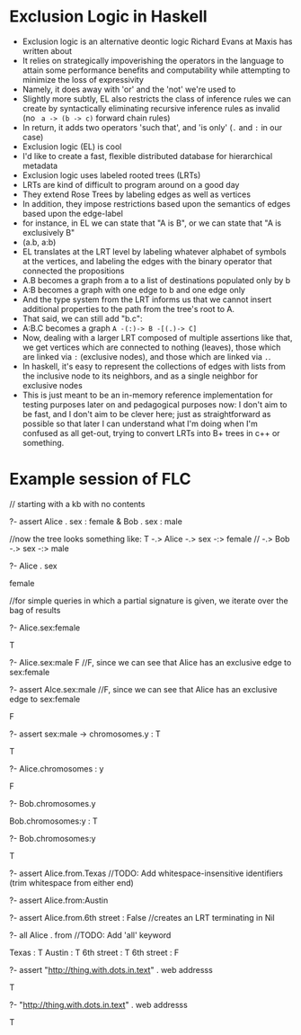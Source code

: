 Exclusion Logic in Haskell
==========================

- Exclusion logic is an alternative deontic logic Richard Evans at Maxis has written about
- It relies on strategically impoverishing the operators in the language to attain some performance benefits and computability while attempting to minimize the loss of expressivity
- Namely, it does away with 'or' and the 'not' we're used to
- Slightly more subtly, EL also restricts the class of inference rules we can create by syntactically eliminating recursive inference rules as invalid (no ` a -> (b -> c)` forward chain rules)
- In return, it adds two operators 'such that', and 'is only' (`.` and `:` in our case)
- Exclusion logic (EL) is cool
- I'd like to create a fast, flexible distributed database for hierarchical metadata
- Exclusion logic uses labeled rooted trees (LRTs)
- LRTs are kind of difficult to program around on a good day
- They extend Rose Trees by labeling edges as well as vertices
- In addition, they impose restrictions based upon the semantics of edges based upon the edge-label
- for instance, in EL we can state that "A is B", or we can state that "A is exclusively B"
- (a.b, a:b)
- EL translates at the LRT level by labeling whatever alphabet of symbols at the vertices, and labeling the edges with the binary operator that connected the propositions
- A.B becomes a graph from a to a list of destinations populated only by b
- A:B becomes a graph with one edge to b and one edge only
- And the type system from the LRT informs us that we cannot insert additional properties to the path from the tree's root to A.
- That said, we can still add "b.c":
- A:B.C becomes a graph `A -(:)-> B -[(.)-> C]`
- Now, dealing with a larger LRT composed of multiple assertions like that, we get vertices which are connected to nothing (leaves), those which are linked via `:` (exclusive nodes), and those which are linked via `.`.
- In haskell, it's easy to represent the collections of edges with lists from the inclusive node to its neighbors, and as a single neighbor for exclusive nodes
- This is just meant to be an in-memory reference implementation for testing purposes later on and pedagogical purposes now: I don't aim to be fast, and I don't aim to be clever here; just as straightforward as possible so that later I can understand what I'm doing when I'm confused as all get-out, trying to convert LRTs into B+ trees in c++ or something.

Example session of FLC
======================
// starting with a kb with no contents

?- assert Alice . sex : female & Bob . sex : male

//now the tree looks something like: T -.> Alice -.> sex -:> female
//                                     -.> Bob   -.> sex -:> male

?- Alice . sex

  female

//for simple queries in which a partial signature is given, we iterate over the bag of results

?- Alice.sex:female

  T

?- Alice.sex:male
  F
//F, since we can see that Alice has an exclusive edge to sex:female

?- assert Alce.sex:male //F, since we can see that Alice has an exclusive edge to sex:female
  
  F

?- assert sex:male -> chromosomes.y : T

  T

?- Alice.chromosomes : y

  F

?- Bob.chromosomes.y

  Bob.chromosomes:y : T

?- Bob.chromosomes:y
 
  T

?- assert Alice.from.Texas //TODO: Add whitespace-insensitive identifiers (trim whitespace from either end)

?- assert Alice.from:Austin

?- assert Alice.from.6th street : False //creates an LRT terminating in Nil

?- all Alice . from //TODO: Add 'all' keyword

Texas : T
Austin : T
6th street : T
6th street : F

?- assert "http://thing.with.dots.in.text" . web addresss

  T

?- "http://thing.with.dots.in.text" . web addresss

  T
